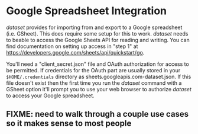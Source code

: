 
# Google Spreadsheet Integration

_dataset_ provides for importing from and export to a Google spreadsheet (i.e. GSheet). 
This does require some setup for this to work.  _dataset_ needs to beable to access
the Google Sheets API for reading and writing. You can find documentation on setting
up access in "step 1" at https://developers.google.com/sheets/api/quickstart/go.

You'll need a "client_secret.json" file and OAuth authorization for access to be permitted.
If credentials for the OAuth part are usually stored in your `$HOME/.credentials` directory
as sheets.googleapis.com-dataset.json.  If this file doesn't exist then the first time you
run the _dataset_ command with a GSheet option it'll prompt you to use your web browser
to authorize _dataset_ to access your Google spreadsheet. 

## FIXME: need to walk through a couple use cases so it makes sense to most people
